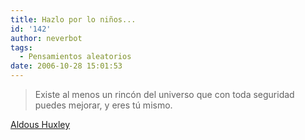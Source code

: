 ```yaml
---
title: Hazlo por lo niños...
id: '142'
author: neverbot
tags:
  - Pensamientos aleatorios
date: 2006-10-28 15:01:53
---
```


> Existe al menos un rincón del universo que con toda seguridad puedes mejorar, y eres tú mismo.

[Aldous Huxley](http://en.wikipedia.org/wiki/Aldous_Huxley)